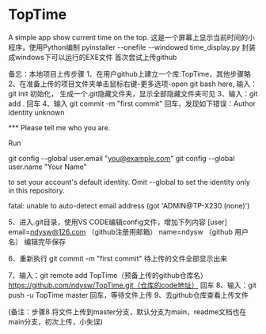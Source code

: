 # TopTime
A simple app show current time on the top.
这是一个屏幕上显示当前时间的小程序，使用Python编制
pyinstaller --onefile --windowed time_display.py 封装成windows下可以运行的EXE文件
首次尝试上传github

备忘：本地项目上传步骤
1、在用户github上建立一个库:TopTime，其他步骤略
2、在准备上传的项目文件夹单击鼠标右键-更多选项-open git bash here,
输入： git init   初始化， 生成一个.git隐藏文件夹，显示全部隐藏文件夹可见
3、输入：git add .   回车
4、输入 git commit -m "first commit"   回车，发现如下错误：Author identity unknown

*** Please tell me who you are.

Run

  git config --global user.email "you@example.com"
  git config --global user.name "Your Name"

to set your account's default identity.
Omit --global to set the identity only in this repository.

fatal: unable to auto-detect email address (got 'ADMIN@TP-X230.(none)')

5、进入.git目录，使用VS CODE编辑config文件，增加下列内容
[user]
email=ndysw@126.com  （github注册用邮箱）
name=ndysw （github 用户名）
编辑完毕保存

6、重新执行  git commit -m "first commit"
待上传的文件全部显示出来

7、输入：git remote add TopTime（预备上传的github仓库名） https://github.com/ndysw/TopTime.git（仓库的code地址）  回车
8、输入：git push -u TopTime master   回车，等待文件上传
9、去github仓库查看上传文件

(备注：步骤8 将文件上传到master分支，默认分支为main，readme文档也在main分支，初次上传，小失误)

